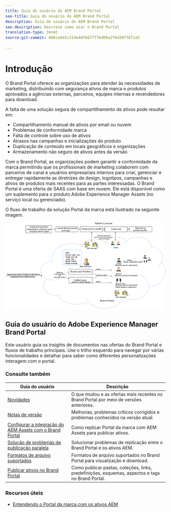 ```yaml
---
title: Guia do usuário do AEM Brand Portal
seo-title: Guia do usuário do AEM Brand Portal
description: Guia do usuário do AEM Brand Portal
seo-description: Descreve como usar o Brand Portal
translation-type: tm+mt
source-git-commit: 068ce845c51de48fb677f7bd09a2f6d20ff6f1a5

---
```



# Introdução

O Brand Portal oferece as organizações para atender às necessidades de marketing, distribuindo com segurança ativos de marca e produtos aprovados a agências externas, parceiros, equipes internas e revendedores para download.

A falta de uma solução segura de compartilhamento de ativos pode resultar em:

* Compartilhamento manual de ativos por email ou nuvem
* Problemas de conformidade marca
* Falta de controle sobre uso de ativos
* Atrasos nas campanhas e inicializações do produto
* Duplicação de conteúdo em locais geográficos e organizações
* Armazenamento não seguro de ativos antes da versão

Com o Brand Portal, as organizações podem garantir a conformidade da marca permitindo que os profissionais de marketing colaborem com parceiros de canal e usuários empresariais internos para criar, gerenciar e entregar rapidamente as diretrizes de design, logotipos, campanhas e ativos de produtos mais recentes para as partes interessadas.
O Brand Portal é uma oferta de SAAS com base em nuvem. Ele está disponível como um suplemento para o produto Adobe Experience Manager Assets (no serviço local ou gerenciado).

O fluxo de trabalho da solução Portal da marca está ilustrado na seguinte imagem.

![](assets/BPWorkflow1.png)

## Guia do usuário do Adobe Experience Manager Brand Portal

Este usuário guia os insights de documentos nas ofertas do Brand Portal e fluxos de trabalho principais. Use o trilho esquerdo para navegar por várias funcionalidades e detalhar para saber como diferentes personalizações interagem com o portal.

### Consulte também

| Guia do usuário | Descrição |
|--- |---|
| [Novidades](whats-new.md) | O que mudou e as ofertas mais recentes no Brand Portal por meio de versões anteriores. |
| [Notas de versão](brand-portal-release-notes.md) | Melhorias, problemas críticos corrigidos e problemas conhecidos na versão atual. |
| [Configurar a integração do AEM Assets com o Brand Portal](https://helpx.adobe.com/experience-manager/6-5/assets/using/brand-portal-configuring-integration.html) | Como replicar Portal da marca com AEM Assets para publicar ativos. |
| [Solução de problemas de publicação paralela](troubleshoot-parallel-publishing.md) | Solucionar problemas de replicação entre o Brand Portal e os ativos AEM. |
| [Formatos de arquivo suportados](brand-portal-supported-formats.md) | Formatos de arquivo suportados no Brand Portal para visualização e download. |
| [Publicar ativos no Brand Portal](../TOC.md#publish) | Como publicar pastas, coleções, links, predefinições, esquemas, aspectos e tags no Brand Portal. |

### Recursos úteis

* [Entendendo o Portal da marca com os ativos AEM](https://helpx.adobe.com/experience-manager/kt/assets/using/brand-portal-article-understand.html)
